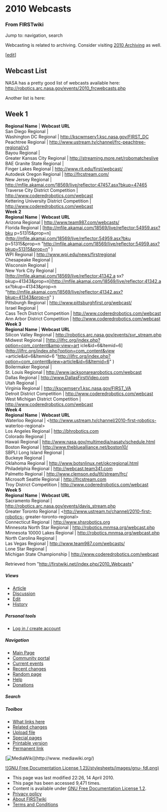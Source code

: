 # 2010 Webcasts

### From FIRSTwiki

Jump to: navigation, search

Webcasting is related to archiving. Consider visiting [2010
Archiving](/index.php/2010_Archiving "2010 Archiving" ) as well.

[[edit](/index.php?title=2010_Webcasts&action=edit&section=1 "Edit section:
Webcast List" )]

##  Webcast List

NASA has a pretty good list of webcasts available here:
<http://robotics.arc.nasa.gov/events/2010_frcwebcasts.php>

Another list is here:

**Week 1**  
---  
**Regional Name** | **Webcast URL**  
San Diego Regional |  
Washington DC Regional | <http://kscwmserv1.ksc.nasa.gov/FIRST_DC>  
Peachtree Regional | <http://www.ustream.tv/channel/frc-peachtree-regional/v3>  
Bayou Regional |  
Greater Kansas City Regional | <http://streaming.more.net/robomatcheslive>  
BAE Granite State Regional |  
Finger Lakes Regional | <http://www.rit.edu/first/webcast/>  
Autodesk Oregon Regional | <http://frcstream.com/>  
New Jersey Regional |
<http://mfile.akamai.com/18569/live/reflector:47457.asx?bkup=47465>  
Traverse City District Competition | <http://www.coderedrobotics.com/webcast>  
Kettering University District Competition |
<http://www.coderedrobotics.com/webcast>  
**Week 2**  
**Regional Name** | **Webcast URL**  
Arizona Regional | <http://www.team987.com/webcasts/>  
Florida Regional | [http://mfile.akamai.com/18569/live/reflector:54959.asx?bku
p=51315&amp;prop=n](http://mfile.akamai.com/18569/live/reflector:54959.asx?bku
p=51315&prop=n
"http://mfile.akamai.com/18569/live/reflector:54959.asx?bkup=51315&prop=n" )  
WPI Regional | <http://www.wpi.edu/news/firstregional>  
Chesapeake Regional |  
Wisconsin Regional |  
New York City Regional | [http://mfile.akamai.com/18569/live/reflector:41342.a
sx?bkup=41343&amp;prop=n](http://mfile.akamai.com/18569/live/reflector:41342.a
sx?bkup=41343&prop=n
"http://mfile.akamai.com/18569/live/reflector:41342.asx?bkup=41343&prop=n" )  
Pittsburgh Regional | <http://www.pittsburghfirst.org/webcast/>  
Israel Regional |  
Cass Tech District Competition | <http://www.coderedrobotics.com/webcast>  
Ann Arbor District Competition | <http://www.coderedrobotics.com/webcast>  
**Week 3**  
**Regional Name** | **Webcast URL**  
Silicon Valley Regional | <http://robotics.arc.nasa.gov/events/svr_stream.php>  
Midwest Regional | [http://ilfrc.org/index.php?option=com_content&amp;view=art
icle&amp;id=6&amp;Itemid=6](http://ilfrc.org/index.php?option=com_content&view
=article&id=6&Itemid=6
"http://ilfrc.org/index.php?option=com_content&view=article&id=6&Itemid=6" )  
Boilermaker Regional |  
St. Louis Regional | <http://www.jacksonarearobotics.com/webcast>  
Dallas Regional | <http://www.DallasFirstVideo.com>  
Utah Regional |  
Virginia Regional | <http://kscwmserv1.ksc.nasa.gov/FIRST_VA>  
Detroit District Competition | <http://www.coderedrobotics.com/webcast>  
West Michigan District Competition | <http://www.coderedrobotics.com/webcast>  
**Week 4**  
**Regional Name** | **Webcast URL**  
Waterloo Regional | <http://www.ustream.tv/channel/2010-first-robotics-
waterloo-regional>  
Los Angeles Regional | <http://bhrobotics.com>  
Colorado Regional |  
Hawaii Regional | <http://www.nasa.gov/multimedia/nasatv/schedule.html>  
Boston Regional | <http://www.thebluealliance.net/boston10/>  
SBPLI Long Island Regional |  
Buckeye Regional |  
Oklahoma Regional | <http://www.botsnlinux.net/okcregional.html>  
Philadelphia Regional | <http://webcast.team341.com>  
Palmetto Regional | <http://www.clemson.edu/tlt/stream/frc/>  
Microsoft Seattle Regional | <http://frcstream.com>  
Troy District Competition | <http://www.coderedrobotics.com/webcast>  
**Week 5**  
**Regional Name** | **Webcast URL**  
Sacramento Regional | <http://robotics.arc.nasa.gov/events/davis_stream.php>  
Greater Toronto Regional | <http://www.ustream.tv/channel/2010-first-robotics-
greater-toronto-regional>  
Connecticut Regional | <http://www.shsrobotics.org>  
Minnesota North Star Regional | <http://robotics.mnmsa.org/webcast.php>  
Minnesota 10000 Lakes Regional | <http://robotics.mnmsa.org/webcast.php>  
North Carolina Regional |  
Las Vegas Regional | <http://www.team987.com/webcasts/>  
Lone Star Regional |  
Michigan State Championship | <http://www.coderedrobotics.com/webcast>  
  
Retrieved from "<http://firstwiki.net/index.php/2010_Webcasts>"

##### Views

  * [Article](/index.php/2010_Webcasts)
  * [Discussion](/index.php?title=Talk:2010_Webcasts&action=edit)
  * [Edit](/index.php?title=2010_Webcasts&action=edit)
  * [History](/index.php?title=2010_Webcasts&action=history)

##### Personal tools

  * [Log in / create account](/index.php?title=Special:Userlogin&returnto=2010_Webcasts)

[](/index.php/Main_Page "Main Page" )

##### Navigation

  * [Main Page](/index.php/Main_Page)
  * [Community portal](/index.php/FIRSTwiki:Community_portal)
  * [Current events](/index.php/Current_events)
  * [Recent changes](/index.php/Special:Recentchanges)
  * [Random page](/index.php/Special:Random)
  * [Help](/index.php/FIRSTwiki:Help)
  * [Donations](/index.php/FIRSTwiki:Site_support)

##### Search



##### Toolbox

  * [What links here](/index.php/Special:Whatlinkshere/2010_Webcasts)
  * [Related changes](/index.php/Special:Recentchangeslinked/2010_Webcasts)
  * [Upload file](/index.php/Special:Upload)
  * [Special pages](/index.php/Special:Specialpages)
  * [Printable version](/index.php?title=2010_Webcasts&printable=yes)
  * [Permanent link](/index.php?title=2010_Webcasts&oldid=76326)

[![MediaWiki](/skins/common/images/poweredby_mediawiki_88x31.png)](http://www.
mediawiki.org/)

[![GNU Free Documentation License 1.2](/stylesheets/images/gnu-
fdl.png)](http://www.gnu.org/copyleft/fdl.html)

  * This page was last modified 22:26, 14 April 2010.
  * This page has been accessed 9,471 times.
  * Content is available under [GNU Free Documentation License 1.2](http://www.gnu.org/copyleft/fdl.html "http://www.gnu.org/copyleft/fdl.html" ).
  * [Privacy policy](/index.php/FIRSTwiki:Privacy_policy "FIRSTwiki:Privacy policy" )
  * [About FIRSTwiki](/index.php/FIRSTwiki:About "FIRSTwiki:About" )
  * [Terms and Conditions](/index.php/FIRSTwiki:Terms_and_conditions "FIRSTwiki:Terms and conditions" )

